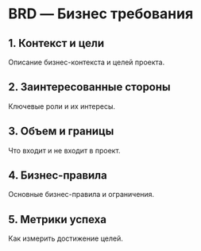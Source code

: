 # BRD — Бизнес требования

## 1. Контекст и цели
Описание бизнес-контекста и целей проекта.

## 2. Заинтересованные стороны  
Ключевые роли и их интересы.

## 3. Объем и границы
Что входит и не входит в проект.

## 4. Бизнес-правила
Основные бизнес-правила и ограничения.

## 5. Метрики успеха
Как измерить достижение целей.
